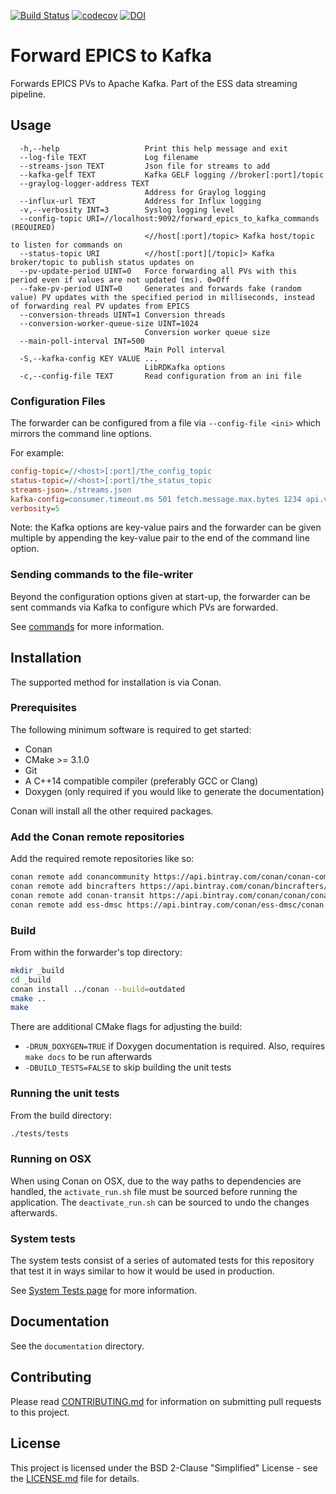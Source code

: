 [![Build Status](https://jenkins.esss.dk/dm/job/ess-dmsc/job/forward-epics-to-kafka/job/master/badge/icon)](https://jenkins.esss.dk/dm/job/ess-dmsc/job/forward-epics-to-kafka/job/master/)
[![codecov](https://codecov.io/gh/ess-dmsc/forward-epics-to-kafka/branch/master/graph/badge.svg)](https://codecov.io/gh/ess-dmsc/forward-epics-to-kafka)
[![DOI](https://zenodo.org/badge/81432248.svg)](https://zenodo.org/badge/latestdoi/81432248)

# Forward EPICS to Kafka

Forwards EPICS PVs to Apache Kafka. Part of the ESS data streaming pipeline.

## Usage

```
  -h,--help                   Print this help message and exit
  --log-file TEXT             Log filename
  --streams-json TEXT         Json file for streams to add
  --kafka-gelf TEXT           Kafka GELF logging //broker[:port]/topic
  --graylog-logger-address TEXT
                              Address for Graylog logging
  --influx-url TEXT           Address for Influx logging
  -v,--verbosity INT=3        Syslog logging level
  --config-topic URI=//localhost:9092/forward_epics_to_kafka_commands (REQUIRED)
                              <//host[:port]/topic> Kafka host/topic to listen for commands on
  --status-topic URI          <//host[:port][/topic]> Kafka broker/topic to publish status updates on
  --pv-update-period UINT=0   Force forwarding all PVs with this period even if values are not updated (ms). 0=Off
  --fake-pv-period UINT=0     Generates and forwards fake (random value) PV updates with the specified period in milliseconds, instead of forwarding real PV updates from EPICS
  --conversion-threads UINT=1 Conversion threads
  --conversion-worker-queue-size UINT=1024
                              Conversion worker queue size
  --main-poll-interval INT=500
                              Main Poll interval
  -S,--kafka-config KEY VALUE ...
                              LibRDKafka options
  -c,--config-file TEXT       Read configuration from an ini file
```

### Configuration Files

The forwarder can be configured from a file via `--config-file <ini>` which mirrors the command line options.

For example:

```ini
config-topic=//<host>[:port]/the_config_topic
status-topic=//<host>[:port]/the_status_topic
streams-json=./streams.json
kafka-config=consumer.timeout.ms 501 fetch.message.max.bytes 1234 api.version.request true
verbosity=5
```

Note: the Kafka options are key-value pairs and the forwarder can be given multiple by appending the key-value pair to 
the end of the command line option.

### Sending commands to the file-writer

Beyond the configuration options given at start-up, the forwarder can be sent commands via Kafka to configure which PVs 
are forwarded.

See [commands](documentation/commands.md) for more information.

## Installation

The supported method for installation is via Conan.

### Prerequisites

The following minimum software is required to get started:

- Conan
- CMake >= 3.1.0
- Git
- A C++14 compatible compiler (preferably GCC or Clang)
- Doxygen (only required if you would like to generate the documentation)

Conan will install all the other required packages.

### Add the Conan remote repositories

Add the required remote repositories like so:

```bash
conan remote add conancommunity https://api.bintray.com/conan/conan-community/conan
conan remote add bincrafters https://api.bintray.com/conan/bincrafters/public-conan
conan remote add conan-transit https://api.bintray.com/conan/conan/conan-transit
conan remote add ess-dmsc https://api.bintray.com/conan/ess-dmsc/conan
```

### Build

From within the forwarder's top directory:

```bash
mkdir _build
cd _build
conan install ../conan --build=outdated
cmake ..
make
```

There are additional CMake flags for adjusting the build:
* `-DRUN_DOXYGEN=TRUE` if Doxygen documentation is required. Also, requires `make docs` to be run afterwards
* `-DBUILD_TESTS=FALSE` to skip building the unit tests

### Running the unit tests

From the build directory:

```bash
./tests/tests
```

### Running on OSX

When using Conan on OSX, due to the way paths to dependencies are handled,
the `activate_run.sh` file must be sourced before running the application. The
`deactivate_run.sh` can be sourced to undo the changes afterwards.

### System tests

The system tests consist of a series of automated tests for this repository that test it in ways similar to how it would 
be used in production.

See [System Tests page](system-tests/README.md) for more information.

## Documentation

See the `documentation` directory.

## Contributing

Please read [CONTRIBUTING.md](CONTRIBUTING.md) for information on submitting pull requests to this project.

## License

This project is licensed under the BSD 2-Clause "Simplified" License - see the [LICENSE.md](LICENSE.md) file for details.
